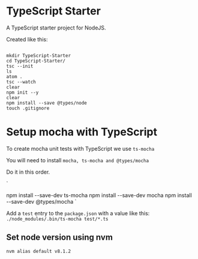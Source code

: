# TypeScript Starter

A TypeScript starter project for NodeJS.

Created like this:

```

mkdir TypeScript-Starter
cd TypeScript-Starter/
tsc --init
ls
atom .
tsc --watch
clear
npm init --y
clear
npm install --save @types/node
touch .gitignore

```

# Setup mocha with TypeScript

To create mocha unit tests with TypeScript we use `ts-mocha`

You will need to install `mocha, ts-mocha and @types/mocha`

Do it in this order.


`

npm install --save-dev ts-mocha
npm install --save-dev mocha
npm install --save-dev @types/mocha
`

Add a `test` entry to the `package.json` with a value like this: `./node_modules/.bin/ts-mocha test/*.ts`


## Set node version using nvm

`nvm alias default v8.1.2`
